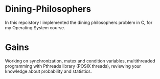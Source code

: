 # Dining-Philosophers
In this repoistory I implemented the dining philosophers problem in C, for my Operating System course.

# Gains
Working on synchronization, mutex and condition variables, multithreaded
programming with Pthreads library (POSIX threads), reviewing your knowledge about probability and statistics.

